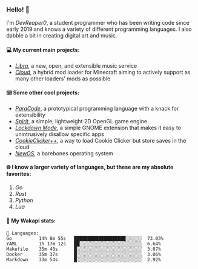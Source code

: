 ### Hello! 👋

I'm _DevReaper0_, a student programmer who has been writing code since early 2019 and knows a variety of different programming languages. I also dabble a bit in creating digital art and music.

#### 💻 My current main projects:

-   _[Libra](https://github.com/LibraMusic)_, a new, open, and extensible music service
-   _[Cloud](https://github.com/CloudLoaderMC/CloudLoader)_, a hybrid mod loader for Minecraft aiming to actively support as many other loaders' mods as possible

#### ⌨️ Some other cool projects:

-   _[ParaCode](https://github.com/ParaCodeLang/ParaCode)_, a prototypical programming language with a knack for extensibility
-   _[Spirit](https://gitlab.com/DevReaper0/SpiritEngine)_, a simple, lightweight 2D OpenGL game engine
-   _[Lockdown Mode](https://github.com/DevReaper0/GNOME-LockdownMode)_, a simple GNOME extension that makes it easy to unintrusively disallow specific apps
-   _[CookieClicker++](https://github.com/DevReaper0/CookieClickerPlusPlus)_, a way to load Cookie Clicker but store saves in the cloud
-   _[NewOS](https://github.com/DevReaper0/NewOS)_, a barebones operating system

#### 🌐 I know a larger variety of languages, but these are my absolute favorites:

1. _Go_
2. _Rust_
3. _Python_
4. _Lua_

#### 📡 My Wakapi stats:

```text
💾 Languages:
Go          14h 8m 55s   ███████████████████░░░░░░  73.03%
YAML        1h 17m 12s   ██░░░░░░░░░░░░░░░░░░░░░░░  6.64%
Makefile    35m 40s      █░░░░░░░░░░░░░░░░░░░░░░░░  3.07%
Docker      35m 37s      █░░░░░░░░░░░░░░░░░░░░░░░░  3.06%
Markdown    33m 54s      █░░░░░░░░░░░░░░░░░░░░░░░░  2.92%
```
